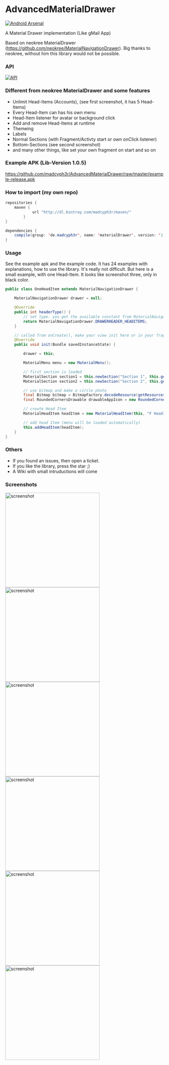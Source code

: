 AdvancedMaterialDrawer
======================
[![Android Arsenal](https://img.shields.io/badge/Android%20Arsenal-AdvancedMaterialDrawer-brightgreen.svg?style=flat)](http://android-arsenal.com/details/1/1617)

A Material Drawer implementation (Like gMail App)

Based on neokree MaterialDrawer (https://github.com/neokree/MaterialNavigationDrawer).
Big thanks to neokree, without him this library would not be possible.

### API
[![API](https://img.shields.io/badge/API-10%2B-brightgreen.svg?style=flat)](https://android-arsenal.com/api?level=10)

### Different from neokree MaterialDrawer and some features
- Unlimit Head-Items (Accounts), (see first screenshot, it has 5 Head-Items)
- Every Head-Item can has his own menu
- Head-Item listener for avatar or background click
- Add and remove Head-Items at runtime
- Themeing
- Labels
- Normal Sections (with Fragment/Activty start or own onClick listener)
- Bottom-Sections (see second screenshot)
- and many other things, like set your own fragment on start and so on

### Example APK (Lib-Version 1.0.5) 
https://github.com/madcyph3r/AdvancedMaterialDrawer/raw/master/example-release.apk

###  How to import (my own repo)
```java
repositories {
    maven {
            url "http://dl.bintray.com/madcyph3r/maven/"
        }
}

dependencies {
    compile(group: 'de.madcyph3r', name: 'materialDrawer', version: '1.0.5', ext: 'aar')
}
```

### Usage
See the example apk and the example code. It has 24 examples with explanations, how to use the library. It's really not difficult.
But here is a small example, with one Head-Item. It looks like screenshot three, only in black color.

```java
public class OneHeadItem extends MaterialNavigationDrawer {

    MaterialNavigationDrawer drawer = null;

    @Override
    public int headerType() {
        // set type. you get the available constant from MaterialNavigationDrawer class
        return MaterialNavigationDrawer.DRAWERHEADER_HEADITEMS;
    }

    // called from onCreate(), make your view init here or in your fragment.
    @Override
    public void init(Bundle savedInstanceState) {

        drawer = this;

        MaterialMenu menu = new MaterialMenu();

        // first section is loaded
        MaterialSection section1 = this.newSection("Section 1", this.getResources().getDrawable(R.drawable.ic_favorite_black_36dp), new FragmentIndex(), false, menu);
        MaterialSection section2 = this.newSection("Section 2", this.getResources().getDrawable(R.drawable.ic_list_black_36dp), new FragmentIndex(), false, menu);

        // use bitmap and make a circle photo
        final Bitmap bitmap = BitmapFactory.decodeResource(getResources(), R.drawable.app_drawer_icon);
        final RoundedCornersDrawable drawableAppIcon = new RoundedCornersDrawable(getResources(), bitmap);

        // create Head Item
        MaterialHeadItem headItem = new MaterialHeadItem(this, "F HeadItem", "F Subtitle", drawableAppIcon, R.drawable.mat5, menu, 0);

        // add head Item (menu will be loaded automatically)
        this.addHeadItem(headItem);
    }
}
```

### Others
- If you found an issues, then open a ticket.
- If you like the library, press the star ;)
- A Wiki with small intruductions will come

### Screenshots
<img src="https://github.com/madcyph3r/AdvancedMaterialDrawer/blob/master/Screenshot_1.png" alt="screenshot" width="300px" height="auto" />
<img src="https://github.com/madcyph3r/AdvancedMaterialDrawer/blob/master/Screenshot_2.png" alt="screenshot" width="300px" height="auto" />
<img src="https://github.com/madcyph3r/AdvancedMaterialDrawer/blob/master/Screenshot_3.png" alt="screenshot" width="300px" height="auto" />
<img src="https://github.com/madcyph3r/AdvancedMaterialDrawer/blob/master/Screenshot_4.png" alt="screenshot" width="300px" height="auto" />
<img src="https://github.com/madcyph3r/AdvancedMaterialDrawer/blob/master/Screenshot_5.png" alt="screenshot" width="300px" height="auto" />
<img src="https://github.com/madcyph3r/AdvancedMaterialDrawer/blob/master/Screenshot_6.png" alt="screenshot" width="300px" height="auto" />
